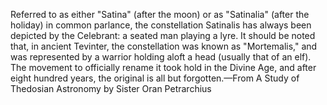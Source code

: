 Referred to as either "Satina" (after the moon) or as "Satinalia" (after the holiday) in common parlance, the constellation Satinalis has always been depicted by the Celebrant: a seated man playing a lyre. It should be noted that, in ancient Tevinter, the constellation was known as "Mortemalis," and was represented by a warrior holding aloft a head (usually that of an elf). The movement to officially rename it took hold in the Divine Age, and after eight hundred years, the original is all but forgotten.—From A Study of Thedosian Astronomy by Sister Oran Petrarchius
